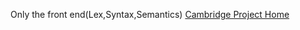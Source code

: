 Only the front end(Lex,Syntax,Semantics) [Cambridge Project Home](http://www.cambridge.org/us/features/052182060X/index.html)